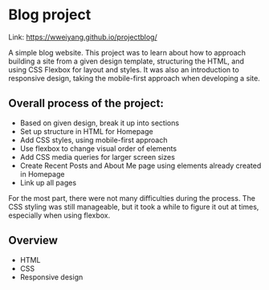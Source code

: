 # Blog project

Link: https://wweiyang.github.io/projectblog/

A simple blog website. This project was to learn about how to approach building a site from a given design template, structuring the HTML, and using CSS Flexbox for layout and styles. It was also an introduction to responsive design, taking the mobile-first approach when developing a site.

## Overall process of the project:

- Based on given design, break it up into sections
- Set up structure in HTML for Homepage
- Add CSS styles, using mobile-first approach
- Use flexbox to change visual order of elements
- Add CSS media queries for larger screen sizes
- Create Recent Posts and About Me page using elements already created in Homepage
- Link up all pages

For the most part, there were not many difficulties during the process. The CSS styling was still manageable, but it took a while to figure it out at times, especially when using flexbox.

## Overview

- HTML
- CSS
- Responsive design
